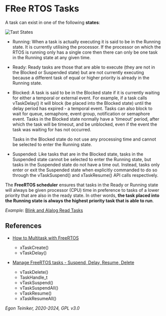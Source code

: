 # FRee RTOS Tasks

A task can exist in one of the following **states**:

![Tast States](doc/tskstate.gif)

* Running: When a task is actually executing it is said to be in the Running state. It is currently 
    utilising the processor. If the processor on which the RTOS is running only has a single core 
    then there can only be one task in the Running state at any given time.

* Ready: Ready tasks are those that are able to execute (they are not in the Blocked or Suspended 
    state) but are not currently executing because a different task of equal or higher priority is 
    already in the Running state.

* Blocked: A task is said to be in the Blocked state if it is currently waiting for either a temporal 
    or external event. For example, if a task calls vTaskDelay() it will block (be placed into the 
    Blocked state) until the delay period has expired - a temporal event. Tasks can also block to wait 
    for queue, semaphore, event group, notification or semaphore event. Tasks in the Blocked state 
    normally have a 'timeout' period, after which the task will be timeout, and be unblocked, even if 
    the event the task was waiting for has not occurred.

    Tasks in the Blocked state do not use any processing time and cannot be selected to enter the 
    Running state.

* Suspended: Like tasks that are in the Blocked state, tasks in the Suspended state cannot be 
    selected to enter the Running state, but tasks in the Suspended state do not have a time out. 
    Instead, tasks only enter or exit the Suspended state when explicitly commanded to do so through 
    the vTaskSuspend() and xTaskResume() API calls respectively.

The **FreeRTOS scheduler** ensures that tasks in the Ready or Running state will always be given 
processor (CPU) time in preference to tasks of a lower priority that are also in the ready state. 
In other words, **the task placed into the Running state is always the highest priority task 
that is able to run**.

_Example:_ [Blink and Alalog Read Tasks](tasks/blink-analog-read/) 


## References 

* [How to Multitask with FreeRTOS](https://youtu.be/WQGAs9MwXno)    
    * xTaskCreate()
    * vTaskDelay()

* [Manage FreeRTOS tasks - Suspend, Delay, Resume, Delete](https://youtu.be/jJaGRCgDo9s?si=1ZBI1Coe6A3cQmLx)
    * vTaskDelete()        
    * TaskHandle_t
    * vTaskSuspend()
    * vTaskSuspendAll()
    * vTaskResume()
    * xTaskResumeAll()


*Egon Teiniker, 2020-2024, GPL v3.0*     